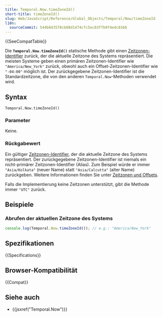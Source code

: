 ```yaml
---
title: Temporal.Now.timeZoneId()
short-title: timeZoneId()
slug: Web/JavaScript/Reference/Global_Objects/Temporal/Now/timeZoneId
l10n:
  sourceCommit: 544b843570cb08d1474cfc5ec03ffb9f4edc0166
---
```


{{SeeCompatTable}}

Die **`Temporal.Now.timeZoneId()`** statische Methode gibt einen [Zeitzonen-Identifier](/de/docs/Web/JavaScript/Reference/Global_Objects/Temporal/ZonedDateTime#time_zones_and_offsets) zurück, der die aktuelle Zeitzone des Systems repräsentiert. Die meisten Systeme geben einen primären Zeitzonen-Identifier wie `"America/New_York"` zurück, obwohl auch ein Offset-Zeitzonen-Identifier wie `"-04:00"` möglich ist. Der zurückgegebene Zeitzonen-Identifier ist die Standardzeitzone, die von den anderen `Temporal.Now`-Methoden verwendet wird.

## Syntax

```js-nolint
Temporal.Now.timeZoneId()
```

### Parameter

Keine.

### Rückgabewert

Ein gültiger [Zeitzonen-Identifier](/de/docs/Web/JavaScript/Reference/Global_Objects/Temporal/ZonedDateTime#time_zones_and_offsets), der die aktuelle Zeitzone des Systems repräsentiert. Der zurückgegebene Zeitzonen-Identifier ist niemals ein nicht-primärer Zeitzonen-Identifier (Alias). Zum Beispiel würde er immer `"Asia/Kolkata"` (neuer Name) statt `"Asia/Calcutta"` (alter Name) zurückgeben. Weitere Informationen finden Sie unter [Zeitzonen und Offsets](/de/docs/Web/JavaScript/Reference/Global_Objects/Temporal/ZonedDateTime#time_zones_and_offsets).

Falls die Implementierung keine Zeitzonen unterstützt, gibt die Methode immer `"UTC"` zurück.

## Beispiele

### Abrufen der aktuellen Zeitzone des Systems

```js
console.log(Temporal.Now.timeZoneId()); // e.g.: "America/New_York"
```

## Spezifikationen

{{Specifications}}

## Browser-Kompatibilität

{{Compat}}

## Siehe auch

- {{jsxref("Temporal.Now")}}
